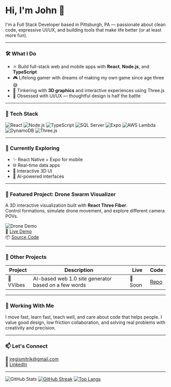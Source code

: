 
# Hi, I'm John 👋

I'm a Full Stack Developer based in Pittsburgh, PA — passionate about clean code, expressive UI/UX, and building tools that make life better (or at least more fun).

---

### 🛠️ What I Do

- ⚛️ Build full-stack web and mobile apps with **React**, **Node.js**, and **TypeScript**
- 🎮 Lifelong gamer with dreams of making my own game since age three 😅
- 🧊 Tinkering with **3D graphics** and interactive experiences using Three.js
- 🎨 Obsessed with UI/UX — thoughtful design is half the battle

---

### 🧰 Tech Stack

![React](https://img.shields.io/badge/-React-61DAFB?style=flat-square&logo=react&logoColor=000)
![Node.js](https://img.shields.io/badge/-Node.js-339933?style=flat-square&logo=node.js&logoColor=fff)
![TypeScript](https://img.shields.io/badge/-TypeScript-3178C6?style=flat-square&logo=typescript&logoColor=fff)
![SQL Server](https://img.shields.io/badge/-SQL%20Server-CC2927?style=flat-square&logo=microsoftsqlserver&logoColor=fff)
![Expo](https://img.shields.io/badge/-Expo-000020?style=flat-square&logo=expo&logoColor=white)
![AWS Lambda](https://img.shields.io/badge/-AWS%20Lambda-FF9900?style=flat-square&logo=aws-lambda&logoColor=fff)
![DynamoDB](https://img.shields.io/badge/-DynamoDB-4053D6?style=flat-square&logo=amazon-dynamodb&logoColor=fff)
![Three.js](https://img.shields.io/badge/-Three.js-000000?style=flat-square&logo=three.js&logoColor=white)

---

### 🔭 Currently Exploring

- ✨ React Native + Expo for mobile  
- 🌐 Real-time data apps  
- 🔺 Interactive 3D UI  
- 🧠 AI-powered interfaces

---

### 🚁 Featured Project: Drone Swarm Visualizer

A 3D interactive visualization built with **React Three Fiber**.  
Control formations, simulate drone movement, and explore different camera POVs.

![Drone Demo](https://your-image-url.com/drone-demo.gif)  
🔗 [Live Demo](https://drone-swarm.vercel.app/)  
📦 [Source Code](https://github.com/mitrikdev/drone-swarm)

---

### 🧩 Other Projects

| Project | Description | Live | Code |
|--------|-------------|------|------|
| 🧠 VVibes | AI-based web 1.0 site generator based on a few words | 🔗 Soon | [Repo](#) |

---

### 🤝 Working With Me

I move fast, learn fast, teach well, and care about code that helps people. I value good design, low friction collaboration, and solving real problems with creativity and precision.

---

### 📫 Let's Connect

📧 jregismitrik@gmail.com  
🔗 [LinkedIn](https://www.linkedin.com/in/john-mitrik/)

---

![GitHub Stats](https://github-readme-stats.vercel.app/api?username=mitrikdev&show_icons=true&theme=tokyonight)
[![GitHub Streak](https://streak-stats.demolab.com?user=mitrikdev&theme=tokyonight)](https://git.io/streak-stats)
[![Top Langs](https://github-readme-stats.vercel.app/api/top-langs/?username=mitrikdev&layout=compact&theme=tokyonight)](https://github.com/anuraghazra/github-readme-stats)

